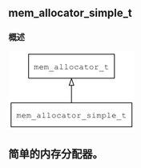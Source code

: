 ## mem\_allocator\_simple\_t
### 概述
![image](images/mem_allocator_simple_t_0.png)

简单的内存分配器。
----------------------------------
